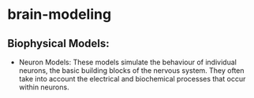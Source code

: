 # brain-modeling

## Biophysical Models:
 - Neuron Models: These models simulate the behaviour of individual neurons, the basic building blocks of the nervous system. They often take into account the electrical and biochemical processes that occur within neurons.
